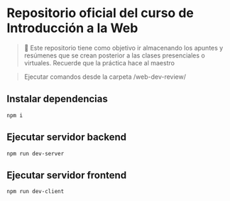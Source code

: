 # Repositorio oficial del curso de Introducción a la Web

> :speech_balloon: Este repositorio tiene como objetivo ir almacenando los apuntes y resúmenes que se crean posterior a las clases presenciales o virtuales. Recuerde que la práctica hace al maestro

> Ejecutar comandos desde la carpeta /web-dev-review/

## Instalar dependencias
`npm i`

## Ejecutar servidor backend
`npm run dev-server`

## Ejecutar servidor frontend
`npm run dev-client`